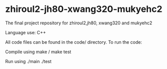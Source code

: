 # zhiroul2-jh80-xwang320-mukyehc2
The final project repository for zhiroul2,jh80, xwang320 and mukyehc2

Language use: C++

All code files can be found in the code/ directory. To run the code:

Compile using make / make test

Run using 
./main
./test

